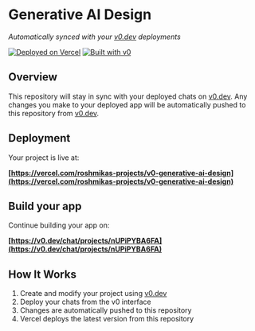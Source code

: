 # Generative AI Design

*Automatically synced with your [v0.dev](https://v0.dev) deployments*

[![Deployed on Vercel](https://img.shields.io/badge/Deployed%20on-Vercel-black?style=for-the-badge&logo=vercel)](https://vercel.com/roshmikas-projects/v0-generative-ai-design)
[![Built with v0](https://img.shields.io/badge/Built%20with-v0.dev-black?style=for-the-badge)](https://v0.dev/chat/projects/nUPiPYBA6FA)

## Overview

This repository will stay in sync with your deployed chats on [v0.dev](https://v0.dev).
Any changes you make to your deployed app will be automatically pushed to this repository from [v0.dev](https://v0.dev).

## Deployment

Your project is live at:

**[https://vercel.com/roshmikas-projects/v0-generative-ai-design](https://vercel.com/roshmikas-projects/v0-generative-ai-design)**

## Build your app

Continue building your app on:

**[https://v0.dev/chat/projects/nUPiPYBA6FA](https://v0.dev/chat/projects/nUPiPYBA6FA)**

## How It Works

1. Create and modify your project using [v0.dev](https://v0.dev)
2. Deploy your chats from the v0 interface
3. Changes are automatically pushed to this repository
4. Vercel deploys the latest version from this repository